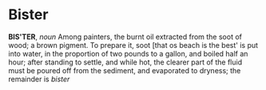 # Bister

**BIS'TER**, _noun_ Among painters, the burnt oil extracted from the soot of wood; a brown pigment. To prepare it, soot \[that os beach is the best' is put into water, in the proportion of two pounds to a gallon, and boiled half an hour; after standing to settle, and while hot, the clearer part of the fluid must be poured off from the sediment, and evaporated to dryness; the remainder is _bister_